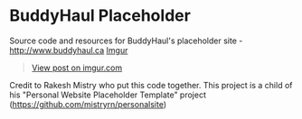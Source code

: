 BuddyHaul Placeholder
================

Source code and resources for BuddyHaul's placeholder site - http://www.buddyhaul.ca
[Imgur](http://i.imgur.com/l1VsIXv.png)
<blockquote class="imgur-embed-pub" lang="en" data-id="l1VsIXv"><a href="//imgur.com/l1VsIXv">View post on imgur.com</a></blockquote><script async src="//s.imgur.com/min/embed.js" charset="utf-8"></script>

Credit to Rakesh Mistry who put this code together. This project is a child of his "Personal Website Placeholder Template" project (https://github.com/mistryrn/personalsite)

